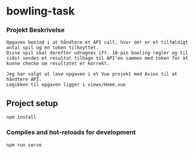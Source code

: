 # bowling-task


### Projekt Beskrivelse

```
Opgaven bestod i at håndtere et API call, hvor der er et tilfældigt antal spil og en token tilknyttet.
Disse spil skal derefter udregnes ift. 10-pin bowling regler og til sidst sendes et resultat tilbage til API'en sammen med token for at kunne checke om resultatet er korrekt.

Jeg har valgt at lave opgaven i et Vue projekt med Axios til at håndtere API.
Logikken til opgaven ligger i views/Home.vue

```
## Project setup
```
npm install
```

### Compiles and hot-reloads for development
```
npm run serve
```


